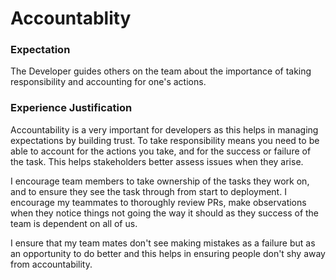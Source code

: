 # Accountablity

### Expectation
The Developer guides others on the team about the importance of taking responsibility and accounting for one's actions.

### Experience Justification
Accountability is a very important for developers as this helps in managing expectations by building trust. To take responsibility means you need to be able to account for the actions you take, and for the success or failure of the task. This helps stakeholders better assess issues when they arise. 

I encourage team members to take ownership of the tasks they work on, and to ensure they see the task through from start to deployment. I encourage my teammates to thoroughly review PRs, make observations when they notice things not going the way it should as they success of the team is dependent on all of us.

I ensure that my team mates don't see making mistakes as a failure but as an opportunity to do better and this helps in ensuring people don't shy away from accountability.